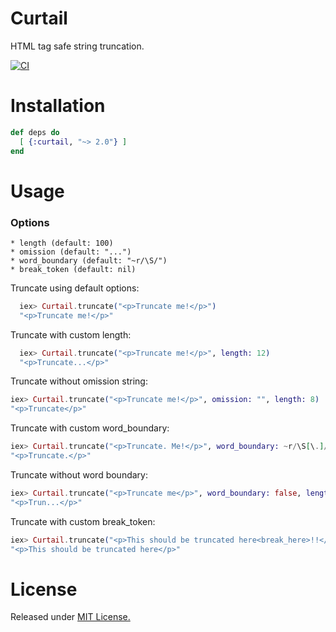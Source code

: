 # Curtail

HTML tag safe string truncation.

[![CI](https://github.com/seankay/curtail/actions/workflows/ci.yml/badge.svg)](https://github.com/seankay/curtail/actions/workflows/ci.yml)

# Installation

```elixir
def deps do
  [ {:curtail, "~> 2.0"} ]
end
```

# Usage

### Options

    * length (default: 100)
    * omission (default: "...")
    * word_boundary (default: "~r/\S/")
    * break_token (default: nil)

Truncate using default options:

```elixir
  iex> Curtail.truncate("<p>Truncate me!</p>")
  "<p>Truncate me!</p>"

```

Truncate with custom length:

```elixir
  iex> Curtail.truncate("<p>Truncate me!</p>", length: 12)
  "<p>Truncate...</p>"
```

Truncate without omission string:

```elixir
iex> Curtail.truncate("<p>Truncate me!</p>", omission: "", length: 8)
"<p>Truncate</p>"
```

Truncate with custom word_boundary:

```elixir
iex> Curtail.truncate("<p>Truncate. Me!</p>", word_boundary: ~r/\S[\.]/, length: 12, omission: "")
"<p>Truncate.</p>"
```

Truncate without word boundary:

```elixir
iex> Curtail.truncate("<p>Truncate me</p>", word_boundary: false, length: 7)
"<p>Trun...</p>"
```

Truncate with custom break_token:

```elixir
iex> Curtail.truncate("<p>This should be truncated here<break_here>!!</p>", break_token: "<break_here>")
"<p>This should be truncated here</p>"
```

# License

Released under [MIT License.](http://opensource.org/licenses/MIT)
